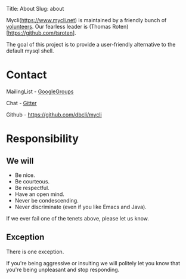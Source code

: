 Title: About
Slug: about

Mycli(https://www.mycli.net) is maintained by a friendly bunch of
[volunteers](https://github.com/dbcli). Our fearless leader is (Thomas
Roten)[https://github.com/tsroten].

The goal of this project is to provide a user-friendly alternative to the
default mysql shell.

Contact
=======

MailingList - [GoogleGroups](https://groups.google.com/forum/#!forum/mycli-users)

Chat - [Gitter](https://gitter.im/dbcli/mycli)

Github - <https://github.com/dbcli/mycli>

Responsibility
==============

We will
------

* Be nice.
* Be courteous.
* Be respectful.
* Have an open mind.
* Never be condescending.
* Never discriminate (even if you like Emacs and Java).

If we ever fail one of the tenets above, please let us know.

Exception
---------

There is one exception. 

If you're being aggressive or insulting we will politely let you know that
you're being unpleasant and stop responding.
